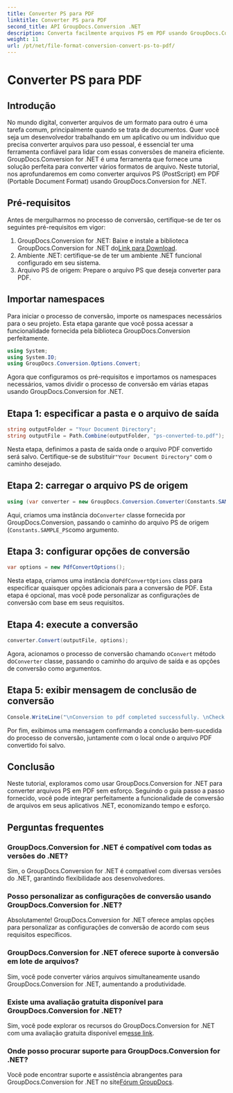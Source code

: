 ```yaml
---
title: Converter PS para PDF
linktitle: Converter PS para PDF
second_title: API GroupDocs.Conversion .NET
description: Converta facilmente arquivos PS em PDF usando GroupDocs.Conversion for .NET. Integre perfeitamente a funcionalidade de conversão de arquivos em seus aplicativos .NET.
weight: 11
url: /pt/net/file-format-conversion-convert-ps-to-pdf/
---
```


# Converter PS para PDF

## Introdução
No mundo digital, converter arquivos de um formato para outro é uma tarefa comum, principalmente quando se trata de documentos. Quer você seja um desenvolvedor trabalhando em um aplicativo ou um indivíduo que precisa converter arquivos para uso pessoal, é essencial ter uma ferramenta confiável para lidar com essas conversões de maneira eficiente. GroupDocs.Conversion for .NET é uma ferramenta que fornece uma solução perfeita para converter vários formatos de arquivo. Neste tutorial, nos aprofundaremos em como converter arquivos PS (PostScript) em PDF (Portable Document Format) usando GroupDocs.Conversion for .NET.
## Pré-requisitos
Antes de mergulharmos no processo de conversão, certifique-se de ter os seguintes pré-requisitos em vigor:
1. GroupDocs.Conversion for .NET: Baixe e instale a biblioteca GroupDocs.Conversion for .NET do[Link para Download](https://releases.groupdocs.com/conversion/net/).
2. Ambiente .NET: certifique-se de ter um ambiente .NET funcional configurado em seu sistema.
3. Arquivo PS de origem: Prepare o arquivo PS que deseja converter para PDF.

## Importar namespaces
Para iniciar o processo de conversão, importe os namespaces necessários para o seu projeto. Esta etapa garante que você possa acessar a funcionalidade fornecida pela biblioteca GroupDocs.Conversion perfeitamente.

```csharp
using System;
using System.IO;
using GroupDocs.Conversion.Options.Convert;
```

Agora que configuramos os pré-requisitos e importamos os namespaces necessários, vamos dividir o processo de conversão em várias etapas usando GroupDocs.Conversion for .NET.
## Etapa 1: especificar a pasta e o arquivo de saída
```csharp
string outputFolder = "Your Document Directory";
string outputFile = Path.Combine(outputFolder, "ps-converted-to.pdf");
```
 Nesta etapa, definimos a pasta de saída onde o arquivo PDF convertido será salvo. Certifique-se de substituir`"Your Document Directory"` com o caminho desejado.
## Etapa 2: carregar o arquivo PS de origem
```csharp
using (var converter = new GroupDocs.Conversion.Converter(Constants.SAMPLE_PS))
```
 Aqui, criamos uma instância do`Converter` classe fornecida por GroupDocs.Conversion, passando o caminho do arquivo PS de origem (`Constants.SAMPLE_PS`como argumento.
## Etapa 3: configurar opções de conversão
```csharp
var options = new PdfConvertOptions();
```
 Nesta etapa, criamos uma instância do`PdfConvertOptions` class para especificar quaisquer opções adicionais para a conversão de PDF. Esta etapa é opcional, mas você pode personalizar as configurações de conversão com base em seus requisitos.
## Etapa 4: execute a conversão
```csharp
converter.Convert(outputFile, options);
```
 Agora, acionamos o processo de conversão chamando o`Convert` método do`Converter` classe, passando o caminho do arquivo de saída e as opções de conversão como argumentos.
## Etapa 5: exibir mensagem de conclusão de conversão
```csharp
Console.WriteLine("\nConversion to pdf completed successfully. \nCheck output in {0}", outputFolder);
```
Por fim, exibimos uma mensagem confirmando a conclusão bem-sucedida do processo de conversão, juntamente com o local onde o arquivo PDF convertido foi salvo.

## Conclusão
Neste tutorial, exploramos como usar GroupDocs.Conversion for .NET para converter arquivos PS em PDF sem esforço. Seguindo o guia passo a passo fornecido, você pode integrar perfeitamente a funcionalidade de conversão de arquivos em seus aplicativos .NET, economizando tempo e esforço.
## Perguntas frequentes
### GroupDocs.Conversion for .NET é compatível com todas as versões do .NET?
Sim, o GroupDocs.Conversion for .NET é compatível com diversas versões do .NET, garantindo flexibilidade aos desenvolvedores.
### Posso personalizar as configurações de conversão usando GroupDocs.Conversion for .NET?
Absolutamente! GroupDocs.Conversion for .NET oferece amplas opções para personalizar as configurações de conversão de acordo com seus requisitos específicos.
### GroupDocs.Conversion for .NET oferece suporte à conversão em lote de arquivos?
Sim, você pode converter vários arquivos simultaneamente usando GroupDocs.Conversion for .NET, aumentando a produtividade.
### Existe uma avaliação gratuita disponível para GroupDocs.Conversion for .NET?
 Sim, você pode explorar os recursos do GroupDocs.Conversion for .NET com uma avaliação gratuita disponível em[esse link](https://releases.groupdocs.com/).
### Onde posso procurar suporte para GroupDocs.Conversion for .NET?
 Você pode encontrar suporte e assistência abrangentes para GroupDocs.Conversion for .NET no site[Fórum GroupDocs](https://forum.groupdocs.com/c/conversion/11).